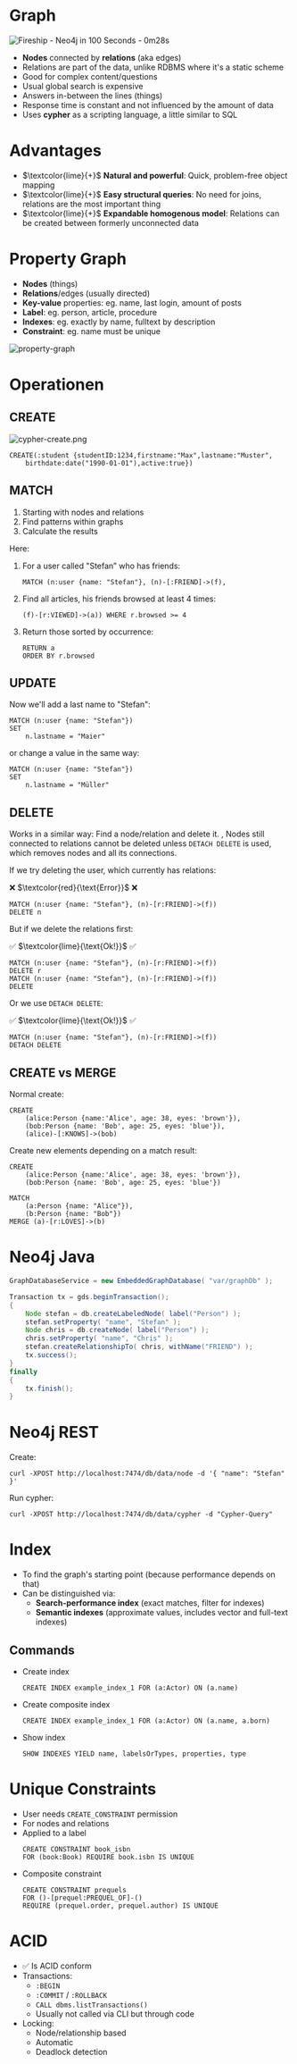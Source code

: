 # Graph

![Fireship - Neo4j in 100 Seconds - 0m28s](assets/fireship.png)

- **Nodes** connected by **relations** (aka edges)
- Relations are part of the data, unlike RDBMS where it's a static scheme
- Good for complex content/questions
- Usual global search is expensive
- Answers in-between the lines (things)
- Response time is constant and not influenced by the amount of data 
- Uses **cypher** as a scripting language, a little similar to SQL

# Advantages
- $\textcolor{lime}{+}$ **Natural and powerful**: Quick, problem-free object mapping
- $\textcolor{lime}{+}$ **Easy structural queries**: No need for joins, relations are the most important thing
- $\textcolor{lime}{+}$ **Expandable homogenous model**: Relations can be created between formerly unconnected data

# Property Graph
- **Nodes** (things)
- **Relations**/edges (usually directed)
- **Key-value** properties: eg. name, last login, amount of posts
- **Label**: eg. person, article, procedure
- **Indexes**: eg. exactly by name, fulltext by description
- **Constraint**: eg. name must be unique

![property-graph](assets/property-graph.png)

# Operationen

## CREATE
![cypher-create.png](assets/cypher-create.png)

```cypher
CREATE(:student {studentID:1234,firstname:"Max",lastname:"Muster",
    birthdate:date("1990-01-01"),active:true})
```

## MATCH
1. Starting with nodes and relations
2. Find patterns within graphs
3. Calculate the results

Here:

1. For a user called "Stefan” who has friends: 
   ```cypher
   MATCH (n:user {name: "Stefan"}, (n)-[:FRIEND]->(f),
   ```
2. Find all articles, his friends browsed at least 4 times:
   ```cypher
   (f)-[r:VIEWED]->(a)) WHERE r.browsed >= 4
   ```
3. Return those sorted by occurrence:
   ```cypher
   RETURN a
   ORDER BY r.browsed
   ```

## UPDATE
Now we'll add a last name to "Stefan":

```
MATCH (n:user {name: "Stefan"})
SET
    n.lastname = "Maier"
```

or change a value in the same way:

```
MATCH (n:user {name: "Stefan"})
SET
    n.lastname = "Müller"
```

## DELETE
Works in a similar way: Find a node/relation and delete it. 
,
Nodes still connected to relations cannot be deleted unless `DETACH DELETE` is used, which removes nodes and all its connections.

If we try deleting the user, which currently has relations:

❌ $\textcolor{red}{\text{Error}}$ ❌
```cypher
MATCH (n:user {name: "Stefan"}, (n)-[r:FRIEND]->(f))
DELETE n
```

But if we delete the relations first:

✅ $\textcolor{lime}{\text{Ok!}}$ ✅
```cypher
MATCH (n:user {name: "Stefan"}, (n)-[r:FRIEND]->(f))
DELETE r
MATCH (n:user {name: "Stefan"}, (n)-[r:FRIEND]->(f))
DELETE 
```

Or we use `DETACH DELETE`:

✅ $\textcolor{lime}{\text{Ok!}}$ ✅
```cypher
MATCH (n:user {name: "Stefan"}, (n)-[r:FRIEND]->(f))
DETACH DELETE 
```

## CREATE vs MERGE

Normal create:

```
CREATE
    (alice:Person {name:'Alice', age: 38, eyes: 'brown'}),
    (bob:Person {name: 'Bob', age: 25, eyes: 'blue'}),
    (alice)-[:KNOWS]->(bob)
```

Create new elements depending on a match result:

```
CREATE
    (alice:Person {name:'Alice', age: 38, eyes: 'brown'}),
    (bob:Person {name: 'Bob', age: 25, eyes: 'blue'})

MATCH
    (a:Person {name: "Alice"}),
    (b:Person {name: "Bob"})
MERGE (a)-[r:LOVES]->(b)
```

# Neo4j Java
```java
GraphDatabaseService = new EmbeddedGraphDatabase( "var/graphDb" );

Transaction tx = gds.beginTransaction();
{
    Node stefan = db.createLabeledNode( label("Person") );
    stefan.setProperty( "name", "Stefan" );
    Node chris = db.createNode( label("Person") );
    chris.setProperty( "name", "Chris" );
    stefan.createRelationshipTo( chris, withName("FRIEND") );
    tx.success();
}
finally
{
    tx.finish();
}
```

# Neo4j REST
Create:

```
curl -XPOST http://localhost:7474/db/data/node -d '{ "name": "Stefan" }'
```

Run cypher:

```
curl -XPOST http://localhost:7474/db/data/cypher -d "Cypher-Query"
```

# Index
- To find the graph's starting point (because performance depends on that)
- Can be distinguished via:
  - **Search-performance index** (exact matches, filter for indexes)
  - **Semantic indexes** (approximate values, includes vector and full-text indexes)
  
## Commands
- Create index
    ```cypher
    CREATE INDEX example_index_1 FOR (a:Actor) ON (a.name)
    ```
- Create composite index
    ```cypher
    CREATE INDEX example_index_1 FOR (a:Actor) ON (a.name, a.born)
    ```
- Show index
    ```cypher
    SHOW INDEXES YIELD name, labelsOrTypes, properties, type
    ```

# Unique Constraints
- User needs `CREATE_CONSTRAINT` permission
- For nodes and relations
- Applied to a label
    ```cypher
    CREATE CONSTRAINT book_isbn
    FOR (book:Book) REQUIRE book.isbn IS UNIQUE
    ```
- Composite constraint
    ```cypher
    CREATE CONSTRAINT prequels
    FOR ()-[prequel:PREQUEL_OF]-()
    REQUIRE (prequel.order, prequel.author) IS UNIQUE
    ```

# ACID
- ✅ Is ACID conform
- Transactions:
  - `:BEGIN`
  - `:COMMIT` / `:ROLLBACK`
  - `CALL dbms.listTransactions()`
  - Usually not called via CLI but through code
- Locking:
  - Node/relationship based
  - Automatic
  - Deadlock detection